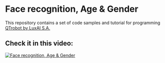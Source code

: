 # Face recognition, Age & Gender
This repository contains a set of code samples and tutorial for programming [QTrobot by LuxAI S.A.](http://luxai.com/qtrobot-for-research/#hardware)

Check it in this video:
---
[![Face recognition, Age & Gender](http://img.youtube.com/vi/30wr7nXF6v4/0.jpg)](http://www.youtube.com/watch?v=30wr7nXF6v4 "3D Camera - Face recognition, Age & Gender")
